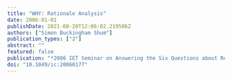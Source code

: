 ```yaml
---
title: "WHY: Rationale Analysis"
date: 2006-01-01
publishDate: 2021-08-20T12:06:02.219506Z
authors: ["Simon Buckingham Shum"]
publication_types: ["2"]
abstract: ""
featured: false
publication: "*2006 IET Seminar on Answering the Six Questions about Requirements*"
doi: "10.1049/ic:20060177"
---
```


